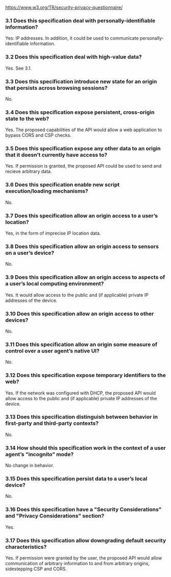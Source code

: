 https://www.w3.org/TR/security-privacy-questionnaire/

### 3.1 Does this specification deal with personally-identifiable information?

Yes: IP addresses. In addition, it could be used to communicate personally-identifiable information.

### 3.2 Does this specification deal with high-value data?

Yes. See 3.1.

### 3.3 Does this specification introduce new state for an origin that persists across browsing sessions?

No.

### 3.4 Does this specification expose persistent, cross-origin state to the web?

Yes. The proposed capabilities of the API would allow a web application to bypass CORS and CSP checks. 

### 3.5 Does this specification expose any other data to an origin that it doesn’t currently have access to?

Yes. If permission is granted, the proposed API could be used to send and recieve arbitrary data.

### 3.6 Does this specification enable new script execution/loading mechanisms?

No.

### 3.7 Does this specification allow an origin access to a user’s location?

Yes, in the form of imprecise IP location data. 

### 3.8 Does this specification allow an origin access to sensors on a user’s device?

No.

### 3.9 Does this specification allow an origin access to aspects of a user’s local computing environment?

Yes. It would allow access to the public and (if applicable) private IP addresses of the device.

### 3.10 Does this specification allow an origin access to other devices?

No.

### 3.11 Does this specification allow an origin some measure of control over a user agent’s native UI?

No.

### 3.12 Does this specification expose temporary identifiers to the web?

Yes. If the network was configured with DHCP, the proposed API would allow access to the public and (if applicable) private IP addresses of the device.

### 3.13 Does this specification distinguish between behavior in first-party and third-party contexts?

No.

### 3.14 How should this specification work in the context of a user agent’s "incognito" mode?

No change in behavior.

### 3.15 Does this specification persist data to a user’s local device?

No.

### 3.16 Does this specification have a "Security Considerations" and "Privacy Considerations" section?

Yes.

### 3.17 Does this specification allow downgrading default security characteristics?

Yes. If permission were granted by the user, the proposed API would allow communication of arbitrary information to and from arbitrary origins, sidestepping CSP and CORS.
